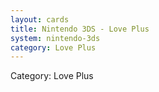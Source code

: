 ```yaml
---
layout: cards
title: Nintendo 3DS - Love Plus
system: nintendo-3ds
category: Love Plus
---
```

<div class="alert alert-secondary mb-4"><span class="i18n innerHTML-category">Category: </span><span class="i18n innerHTML-cat-Love Plus">Love Plus</span></div>
